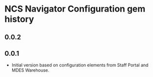 NCS Navigator Configuration gem history
=======================================

0.0.2
-----

0.0.1
-----

- Initial version based on configuration elements from Staff Portal
  and MDES Warehouse.
